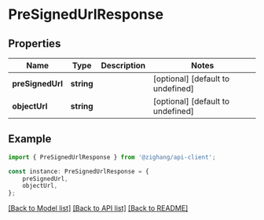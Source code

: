 # PreSignedUrlResponse


## Properties

Name | Type | Description | Notes
------------ | ------------- | ------------- | -------------
**preSignedUrl** | **string** |  | [optional] [default to undefined]
**objectUrl** | **string** |  | [optional] [default to undefined]

## Example

```typescript
import { PreSignedUrlResponse } from '@zighang/api-client';

const instance: PreSignedUrlResponse = {
    preSignedUrl,
    objectUrl,
};
```

[[Back to Model list]](../README.md#documentation-for-models) [[Back to API list]](../README.md#documentation-for-api-endpoints) [[Back to README]](../README.md)

